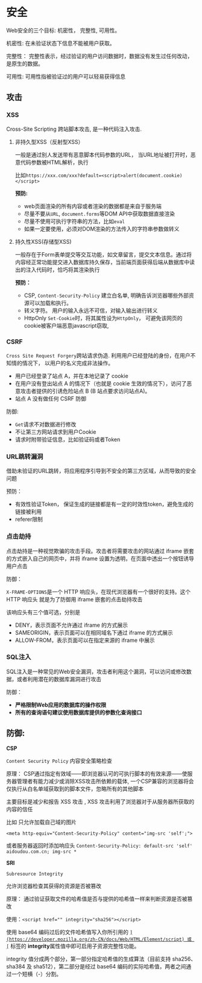 # 安全

Web安全的三个目标: 机密性， 完整性, 可用性。

机密性:  在未验证状态下信息不能被用户获取。

完整性： 完整性表示，经过验证的用户访问数据时，数据没有发生过任何改动，是原生的数据。

可用性: 可用性指被验证过的用户可以轻易获得信息

## 攻击

### XSS

Cross-Site Scripting 跨站脚本攻击,  是一种代码注入攻击. 

1. 非持久型XSS（反射型XSS）

   一般是通过别人发送带有恶意脚本代码参数的URL， 当URL地址被打开时，恶意代码参数被HTML解析，执行

   比如`https://xxx.com/xxx?default=<script>alert(document.cookie)</script>`

   **预防:**

   + web页面渲染的所有内容或者渲染的数据都是来自于服务端
   + 尽量不要从`URL`, `document.forms`等DOM API中获取数据直接渲染
   + 尽量不使用可执行字符串的方法，比如`eval`
   + 如果一定要使用，必须对DOM渲染的方法传入的字符串参数做转义

2. 持久性XSS(存储型XSS)

   一般存在于Form表单提交等交互功能，如文章留言，提交文本信息。通过将内容经正常功能提交进入数据库持久保存，当前端页面获得后端从数据库中读出的注入代码时，恰巧将其渲染执行

   **预防：**

   + CSP, `Content-Security-Policy` 建立白名单, 明确告诉浏览器哪些外部资源可以加载和执行。
   + 转义字符。 用户的输入永远不可信，对输入输出进行转义
   + HttpOnly `Set-Cookie`时，将其属性设为`HttpOnly`， 可避免该网页的cookie被客户端恶意javascript窃取,

### CSRF

`Cross Site Request Forgery`跨站请求伪造. 利用用户已经登陆的身份，在用户不知情的情况下， 以用户的名义完成非法操作。

- 用户已经登录了站点 A，并在本地记录了 cookie
- 在用户没有登出站点 A 的情况下（也就是 cookie 生效的情况下），访问了恶意攻击者提供的引诱危险站点 B (B 站点要求访问站点A)。
- 站点 A 没有做任何 CSRF 防御

防御:

+ `Get`请求不对数据进行修改
+ 不让第三方网站请求到用户Cookie
+ 请求时附带验证信息，比如验证码或者Token

### URL跳转漏洞

借助未验证的URL跳转，将应用程序引导到不安全的第三方区域，从而导致的安全问题

预防：

+ 有效性验证Token， 保证生成的链接都是有一定的时效性token，避免生成的链接被利用
+ referer限制

### 点击劫持

点击劫持是一种视觉欺骗的攻击手段。攻击者将需要攻击的网站通过 iframe 嵌套的方式嵌入自己的网页中，并将 iframe 设置为透明，在页面中透出一个按钮诱导用户点击

防御：

`X-FRAME-OPTIONS`是一个 HTTP 响应头，在现代浏览器有一个很好的支持。这个 HTTP 响应头 就是为了防御用 iframe 嵌套的点击劫持攻击

该响应头有三个值可选，分别是

- DENY，表示页面不允许通过 iframe 的方式展示
- SAMEORIGIN，表示页面可以在相同域名下通过 iframe 的方式展示
- ALLOW-FROM，表示页面可以在指定来源的 iframe 中展示

### SQL注入

SQL注入是一种常见的Web安全漏洞，攻击者利用这个漏洞，可以访问或修改数据，或者利用潜在的数据库漏洞进行攻击

防御：

+ **严格限制Web应用的数据库的操作权限**
+ **所有的查询语句建议使用数据库提供的参数化查询接口**

## 防御:

**CSP**

`Content Security Policy` 内容安全策略检查

原理： CSP通过指定有效域——即浏览器认可的可执行脚本的有效来源——使服务器管理者有能力减少或消除XSS攻击所依赖的载体, 一个CSP兼容的浏览器将会仅执行从白名单域获取到的脚本文件，忽略所有的其他脚本

主要目标是减少和报告 XSS 攻击 , XSS 攻击利用了浏览器对于从服务器所获取的内容的信任

比如 只允许加载自己域的图片

`<meta http-equiv="Content-Security-Policy" content="img-src 'self';">`

或者服务器返回时添加响应头 `Content-Security-Policy: default-src 'self' aidoudou.com.cn; img-src *`



**SRI**

`Subresource Integrity `

允许浏览器检查其获得的资源是否被篡改

原理： 通过验证获取文件的哈希值是否与提供的哈希值一样来判断资源是否被篡改

使用：`<script href="" integrity="sha256"></script>`

使用 base64 编码过后的文件哈希值写入你所引用的 [``](https://developer.mozilla.org/zh-CN/docs/Web/HTML/Element/script) 或 [``](https://developer.mozilla.org/zh-CN/docs/Web/HTML/Element/link) 标签的 **integrity**属性值中即可启用子资源完整性功能。

integrity 值分成两个部分，第一部分指定哈希值的生成算法（目前支持 sha256、sha384 及 sha512），第二部分是经过 base64 编码的实际哈希值，两者之间通过一个短横（-）分割。

